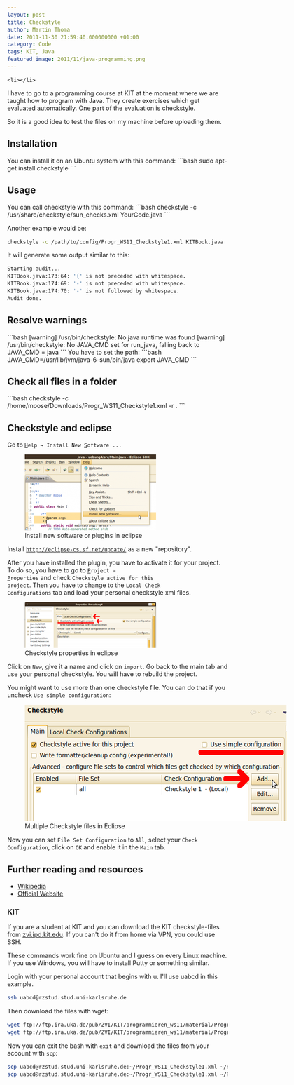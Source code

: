 ```yaml
---
layout: post
title: Checkstyle
author: Martin Thoma
date: 2011-11-30 21:59:40.000000000 +01:00
category: Code
tags: KIT, Java
featured_image: 2011/11/java-programming.png
---
```

	<li></li>
I have to go to a programming course at KIT at the moment where we are taught how to program with Java. They create exercises which get evaluated automatically. One part of the evaluation is checkstyle.

So it is a good idea to test the files on my machine before uploading them.

<h2>Installation</h2>
You can install it on an Ubuntu system with this command:
```bash
sudo apt-get install checkstyle
```

<h2>Usage</h2>
You can call checkstyle with this command:
```bash
checkstyle -c /usr/share/checkstyle/sun_checks.xml YourCode.java
```

Another example would be:
```bash
checkstyle -c /path/to/config/Progr_WS11_Checkstyle1.xml KITBook.java
```

It will generate some output similar to this:
```bash
Starting audit...
KITBook.java:173:64: '{' is not preceded with whitespace.
KITBook.java:174:69: '-' is not preceded with whitespace.
KITBook.java:174:70: '-' is not followed by whitespace.
Audit done.

```

<h2>Resolve warnings</h2>
```bash
[warning] /usr/bin/checkstyle: No java runtime was found
[warning] /usr/bin/checkstyle: No JAVA_CMD set for run_java, falling back to JAVA_CMD = java
```
You have to set the path:
```bash
JAVA_CMD=/usr/lib/jvm/java-6-sun/bin/java
export JAVA_CMD
```

<h2>Check all files in a folder</h2>
```bash
checkstyle -c /home/moose/Downloads/Progr_WS11_Checkstyle1.xml -r .
```

<h2>Checkstyle and eclipse</h2>
Go to <code><u>H</u>elp &rarr; Install New <u>S</u>oftware ...</code>
<figure class="aligncenter">
            <a href="../images/2011/11/eclipse-path-updates-300x173.png"><img src="../images/2011/11/eclipse-path-updates-300x173.png" alt="Install new software or plugins in eclipse" style="max-width:300px;max-height:173px" class="size-medium wp-image-9671"/></a>
            <figcaption class="text-center">Install new software or plugins in eclipse</figcaption>
        </figure>

Install <code>http://eclipse-cs.sf.net/update/</code> as a new "repository".

After you have installed the plugin, you have to activate it for your project. To do so, you have to go to <code><u>P</u>roject &rarr; <u>P</u>roperties</code> and check <code>Checkstyle active for this project</code>. Then you have to change to the <code>Local Check Configurations</code> tab and load your personal checkstyle xml files. 

<figure class="aligncenter">
            <a href="../images/2011/11/eclipse-checkstyle-properties-300x104.png"><img src="../images/2011/11/eclipse-checkstyle-properties-300x104.png" alt="Checkstyle properties in eclipse" style="max-width:300px;max-height:104px" class="size-medium wp-image-9681"/></a>
            <figcaption class="text-center">Checkstyle properties in eclipse</figcaption>
        </figure>

Click on <code>New</code>, give it a name and click on <code>import</code>. Go back to the main tab and use your personal checkstyle. You will have to rebuild the project.

You might want to use more than one checkstyle file. You can do that if you uncheck <code>Use simple configuration</code>:

<figure class="aligncenter">
            <a href="../images/2011/11/eclipse-checkstyle-multiple-files.png"><img src="../images/2011/11/eclipse-checkstyle-multiple-files.png" alt="Multiple Checkstyle files in Eclipse" style="max-width:598px;max-height:265px" class="size-full wp-image-9711"/></a>
            <figcaption class="text-center">Multiple Checkstyle files in Eclipse</figcaption>
        </figure>

Now you can set <code>File Set Configuration</code> to <code>All</code>, select your <code>Check Configuration</code>, click on <code>OK</code> and enable it in the <code>Main</code> tab.

<h2>Further reading and resources </h2>
<ul>
    <li><a href="http://en.wikipedia.org/wiki/Checkstyle">Wikipedia</a></li>
    <li><a href="http://checkstyle.sourceforge.net/index.html">Official Website</a></li>
</ul>

<h3>KIT</h3>
If you are a student at KIT and you can download the KIT checkstyle-files from <a href="http://zvi.ipd.kit.edu/lehre_programmieren_ws11.php#Zusaetzliches_Material">zvi.ipd.kit.edu</a>. If you can't do it from home via VPN, you could use SSH.

These commands work fine on Ubuntu and I guess on every Linux machine. If you use Windows, you will have to install Putty or something similar.

Login with your personal account that begins with u. I'll use uabcd in this example.
```bash
ssh uabcd@rzstud.stud.uni-karlsruhe.de
```

Then download the files with wget:
```bash
wget ftp://ftp.ira.uka.de/pub/ZVI/KIT/programmieren_ws11/material/Progr_WS11_Checkstyle1.xml
wget ftp://ftp.ira.uka.de/pub/ZVI/KIT/programmieren_ws11/material/Progr_WS11_Checkstyle2.xml
```

Now you can exit the bash with <code>exit</code> and download the files from your account with <code>scp</code>:
```bash
scp uabcd@rzstud.stud.uni-karlsruhe.de:~/Progr_WS11_Checkstyle1.xml ~/Progr_WS11_Checkstyle1.xml
scp uabcd@rzstud.stud.uni-karlsruhe.de:~/Progr_WS11_Checkstyle1.xml ~/Progr_WS11_Checkstyle1.xml
```
